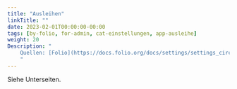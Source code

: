 ```yaml
---
title: "Ausleihen"
linkTitle: ""
date: 2023-02-01T00:00:00-00:00
tags: [by-folio, for-admin, cat-einstellungen, app-ausleihe]
weight: 20
Description: "
    Quellen: [Folio](https://docs.folio.org/docs/settings/settings_circulation/settings_circulation/#settings--circulation--fixed-due-date-schedules) & [GBV](https://info.gbv.de/display/FOLIOGBVEXTERN/Einstellungen+(Ausleihe):+Ausleihen)
    "
---
```


Siehe Unterseiten.
